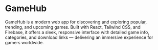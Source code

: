# GameHub
GameHub is a modern web app for discovering and exploring popular, trending, and upcoming games. Built with React, Tailwind CSS, and Firebase, it offers a sleek, responsive interface with detailed game info, categories, and download links — delivering an immersive experience for gamers worldwide.
